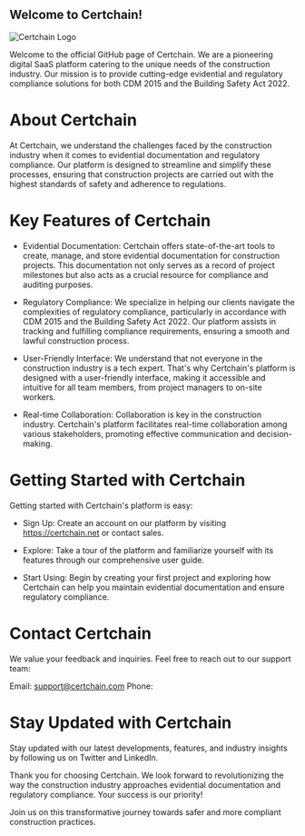 ## Welcome to Certchain!

![Certchain Logo](https://avatars.githubusercontent.com/u/143619436?s=400&u=b6c254b91a2d7303bfa9460ed228ed0d96179354&v=4 "Certchain Logo")

Welcome to the official GitHub page of Certchain. We are a pioneering digital SaaS platform catering to the unique needs of the construction industry. Our mission is to provide cutting-edge evidential and regulatory compliance solutions for both CDM 2015 and the Building Safety Act 2022.

# About Certchain
At Certchain, we understand the challenges faced by the construction industry when it comes to evidential documentation and regulatory compliance. Our platform is designed to streamline and simplify these processes, ensuring that construction projects are carried out with the highest standards of safety and adherence to regulations.

# Key Features of Certchain
* Evidential Documentation: Certchain offers state-of-the-art tools to create, manage, and store evidential documentation for construction projects. This documentation not only serves as a record of project milestones but also acts as a crucial resource for compliance and auditing purposes.

* Regulatory Compliance: We specialize in helping our clients navigate the complexities of regulatory compliance, particularly in accordance with CDM 2015 and the Building Safety Act 2022. Our platform assists in tracking and fulfilling compliance requirements, ensuring a smooth and lawful construction process.

* User-Friendly Interface: We understand that not everyone in the construction industry is a tech expert. That's why Certchain's platform is designed with a user-friendly interface, making it accessible and intuitive for all team members, from project managers to on-site workers.

* Real-time Collaboration: Collaboration is key in the construction industry. Certchain's platform facilitates real-time collaboration among various stakeholders, promoting effective communication and decision-making.

# Getting Started with Certchain
Getting started with Certchain's platform is easy:

* Sign Up: Create an account on our platform by visiting https://certchain.net or contact sales.

* Explore: Take a tour of the platform and familiarize yourself with its features through our comprehensive user guide.

* Start Using: Begin by creating your first project and exploring how Certchain can help you maintain evidential documentation and ensure regulatory compliance.

# Contact Certchain
We value your feedback and inquiries. Feel free to reach out to our support team:

Email: support@certchain.com
Phone: 

# Stay Updated with Certchain
Stay updated with our latest developments, features, and industry insights by following us on Twitter and LinkedIn.

Thank you for choosing Certchain. We look forward to revolutionizing the way the construction industry approaches evidential documentation and regulatory compliance. Your success is our priority!

Join us on this transformative journey towards safer and more compliant construction practices.
